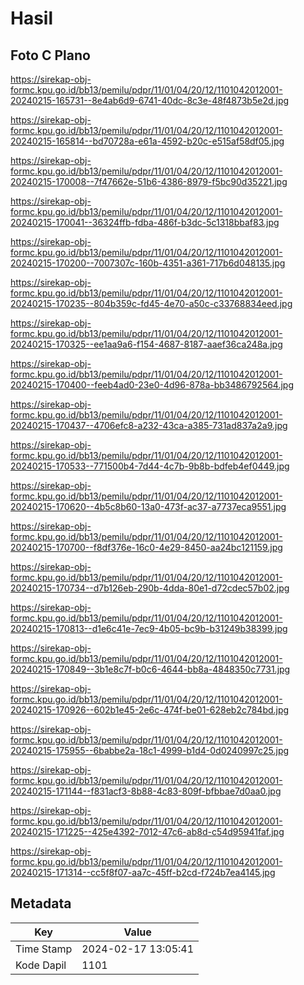# Hasil

## Foto C Plano

https://sirekap-obj-formc.kpu.go.id/bb13/pemilu/pdpr/11/01/04/20/12/1101042012001-20240215-165731--8e4ab6d9-6741-40dc-8c3e-48f4873b5e2d.jpg

https://sirekap-obj-formc.kpu.go.id/bb13/pemilu/pdpr/11/01/04/20/12/1101042012001-20240215-165814--bd70728a-e61a-4592-b20c-e515af58df05.jpg

https://sirekap-obj-formc.kpu.go.id/bb13/pemilu/pdpr/11/01/04/20/12/1101042012001-20240215-170008--7f47662e-51b6-4386-8979-f5bc90d35221.jpg

https://sirekap-obj-formc.kpu.go.id/bb13/pemilu/pdpr/11/01/04/20/12/1101042012001-20240215-170041--36324ffb-fdba-486f-b3dc-5c1318bbaf83.jpg

https://sirekap-obj-formc.kpu.go.id/bb13/pemilu/pdpr/11/01/04/20/12/1101042012001-20240215-170200--7007307c-160b-4351-a361-717b6d048135.jpg

https://sirekap-obj-formc.kpu.go.id/bb13/pemilu/pdpr/11/01/04/20/12/1101042012001-20240215-170235--804b359c-fd45-4e70-a50c-c33768834eed.jpg

https://sirekap-obj-formc.kpu.go.id/bb13/pemilu/pdpr/11/01/04/20/12/1101042012001-20240215-170325--ee1aa9a6-f154-4687-8187-aaef36ca248a.jpg

https://sirekap-obj-formc.kpu.go.id/bb13/pemilu/pdpr/11/01/04/20/12/1101042012001-20240215-170400--feeb4ad0-23e0-4d96-878a-bb3486792564.jpg

https://sirekap-obj-formc.kpu.go.id/bb13/pemilu/pdpr/11/01/04/20/12/1101042012001-20240215-170437--4706efc8-a232-43ca-a385-731ad837a2a9.jpg

https://sirekap-obj-formc.kpu.go.id/bb13/pemilu/pdpr/11/01/04/20/12/1101042012001-20240215-170533--771500b4-7d44-4c7b-9b8b-bdfeb4ef0449.jpg

https://sirekap-obj-formc.kpu.go.id/bb13/pemilu/pdpr/11/01/04/20/12/1101042012001-20240215-170620--4b5c8b60-13a0-473f-ac37-a7737eca9551.jpg

https://sirekap-obj-formc.kpu.go.id/bb13/pemilu/pdpr/11/01/04/20/12/1101042012001-20240215-170700--f8df376e-16c0-4e29-8450-aa24bc121159.jpg

https://sirekap-obj-formc.kpu.go.id/bb13/pemilu/pdpr/11/01/04/20/12/1101042012001-20240215-170734--d7b126eb-290b-4dda-80e1-d72cdec57b02.jpg

https://sirekap-obj-formc.kpu.go.id/bb13/pemilu/pdpr/11/01/04/20/12/1101042012001-20240215-170813--d1e6c41e-7ec9-4b05-bc9b-b31249b38399.jpg

https://sirekap-obj-formc.kpu.go.id/bb13/pemilu/pdpr/11/01/04/20/12/1101042012001-20240215-170849--3b1e8c7f-b0c6-4644-bb8a-4848350c7731.jpg

https://sirekap-obj-formc.kpu.go.id/bb13/pemilu/pdpr/11/01/04/20/12/1101042012001-20240215-170926--602b1e45-2e6c-474f-be01-628eb2c784bd.jpg

https://sirekap-obj-formc.kpu.go.id/bb13/pemilu/pdpr/11/01/04/20/12/1101042012001-20240215-175955--6babbe2a-18c1-4999-b1d4-0d0240997c25.jpg

https://sirekap-obj-formc.kpu.go.id/bb13/pemilu/pdpr/11/01/04/20/12/1101042012001-20240215-171144--f831acf3-8b88-4c83-809f-bfbbae7d0aa0.jpg

https://sirekap-obj-formc.kpu.go.id/bb13/pemilu/pdpr/11/01/04/20/12/1101042012001-20240215-171225--425e4392-7012-47c6-ab8d-c54d95941faf.jpg

https://sirekap-obj-formc.kpu.go.id/bb13/pemilu/pdpr/11/01/04/20/12/1101042012001-20240215-171314--cc5f8f07-aa7c-45ff-b2cd-f724b7ea4145.jpg


## Metadata

| Key        | Value               |
| ---------- | ------------------- |
| Time Stamp | 2024-02-17 13:05:41 |
| Kode Dapil | 1101                |



